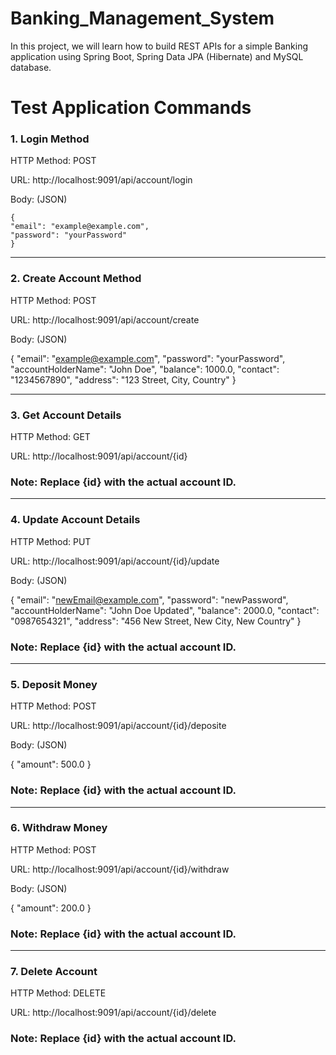 # Banking_Management_System
In this project, we will learn how to build REST APIs for a simple Banking application using Spring Boot, Spring Data JPA (Hibernate) and MySQL database. 

#  Test Application Commands

### 1. Login Method
HTTP Method: POST 

URL: http://localhost:9091/api/account/login

Body: (JSON) 

    {
    "email": "example@example.com",
    "password": "yourPassword"
    }
_______________________________________________________________

### 2. Create Account Method
HTTP Method: POST

URL: http://localhost:9091/api/account/create

Body: (JSON)

  {
    "email": "example@example.com",
    "password": "yourPassword",
    "accountHolderName": "John Doe",
    "balance": 1000.0,
    "contact": "1234567890",
    "address": "123 Street, City, Country"
  }
_______________________________________________________________

### 3. Get Account Details
HTTP Method: GET

URL: http://localhost:9091/api/account/{id}

### Note: Replace {id} with the actual account ID.

_______________________________________________________________

### 4. Update Account Details
HTTP Method: PUT

URL: http://localhost:9091/api/account/{id}/update

Body: (JSON)

{
    "email": "newEmail@example.com",
    "password": "newPassword",
    "accountHolderName": "John Doe Updated",
    "balance": 2000.0,
    "contact": "0987654321",
    "address": "456 New Street, New City, New Country"
}
  
### Note: Replace {id} with the actual account ID.
_______________________________________________________________

### 5. Deposit Money
HTTP Method: POST

URL: http://localhost:9091/api/account/{id}/deposite

Body: (JSON)

  {
    "amount": 500.0
  }
  
### Note: Replace {id} with the actual account ID.
_______________________________________________________________

### 6. Withdraw Money
HTTP Method: POST

URL: http://localhost:9091/api/account/{id}/withdraw

Body: (JSON)

  {
    "amount": 200.0
  }
  
### Note: Replace {id} with the actual account ID.
_______________________________________________________________

### 7. Delete Account
HTTP Method: DELETE

URL: http://localhost:9091/api/account/{id}/delete

### Note: Replace {id} with the actual account ID.







   
